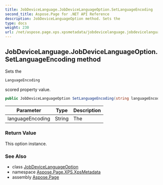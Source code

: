 ```yaml
---
title: JobDeviceLanguage.JobDeviceLanguageOption.SetLanguageEncoding
second_title: Aspose.Page for .NET API Reference
description: JobDeviceLanguageOption method. Sets the
type: docs
weight: 230
url: /net/aspose.page.xps.xpsmetadata/jobdevicelanguage.jobdevicelanguageoption/setlanguageencoding/
---
```

## JobDeviceLanguage.JobDeviceLanguageOption.SetLanguageEncoding method

Sets the

```csharp
LanguageEncoding
```

scored property value.

```csharp
public JobDeviceLanguageOption SetLanguageEncoding(string languageEncoding)
```

| Parameter | Type | Description |
| --- | --- | --- |
| languageEncoding | String | The |

### Return Value

This option instance.

### See Also

* class [JobDeviceLanguageOption](../)
* namespace [Aspose.Page.XPS.XpsMetadata](../../jobdevicelanguage.jobdevicelanguageoption/)
* assembly [Aspose.Page](../../../)


